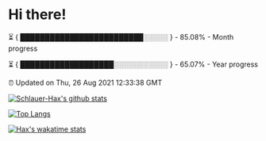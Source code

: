# Hi there!

⏳ { █████████████████████████░░░░░ } - 85.08% - Month progress

⏳ { ███████████████████░░░░░░░░░░░ } - 65.07% - Year progress

⏰ Updated on Thu, 26 Aug 2021 12:33:38 GMT


[![Schlauer-Hax's github stats](https://github-readme-stats.vercel.app/api?username=Schlauer-Hax&show_icons=true&theme=dark&count_private=true)](https://github.com/Schlauer-Hax)


[![Top Langs](https://github-readme-stats.vercel.app/api/top-langs/?username=Schlauer-Hax&layout=compact&theme=dark)](https://github.com/Schlauer-Hax?tab=repositories)


[![Hax's wakatime stats](https://github-readme-stats.vercel.app/api/wakatime?username=Hax&theme=dark)](https://wakatime.com/@Hax)

